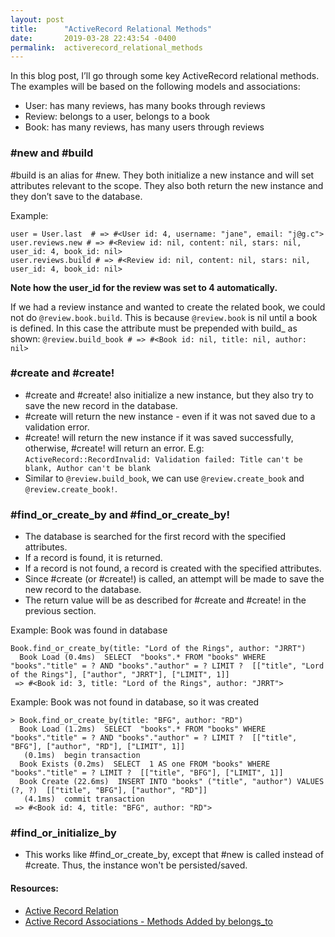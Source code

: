 ```yaml
---
layout: post
title:      "ActiveRecord Relational Methods"
date:       2019-03-28 22:43:54 -0400
permalink:  activerecord_relational_methods
---
```




In this blog post, I’ll go through some key ActiveRecord relational methods. 
The examples will be based on the following models and associations:
* User: has many reviews, has many books through reviews
* Review: belongs to a user, belongs to a book
* Book: has many reviews, has many users through reviews


### #new and #build

#build is an alias for #new. They both initialize a new instance and will set attributes relevant to the scope. They also both return the new instance and they don’t save to the database.

Example:
```
user = User.last  # => #<User id: 4, username: "jane", email: "j@g.c">
user.reviews.new # => #<Review id: nil, content: nil, stars: nil, user_id: 4, book_id: nil>
user.reviews.build # => #<Review id: nil, content: nil, stars: nil, user_id: 4, book_id: nil>
```
**Note how the user_id for the review was set to 4 automatically.**

If we had a review instance and wanted to create the related book, we could not do `@review.book.build`. This is because `@review.book` is nil until a book is defined. In this case the attribute must be prepended with build_ as shown:
`@review.build_book # => #<Book id: nil, title: nil, author: nil>`

### #create and #create!

* #create and #create! also initialize a new instance, but they also try to save the new record in the database. 
* #create will return the new instance - even if it was not saved due to a validation error. 
* #create! will return the new instance if it was saved successfully, otherwise, #create! will return an error. E.g: `ActiveRecord::RecordInvalid: Validation failed: Title can't be blank, Author can't be blank`
* Similar to `@review.build_book`, we can use `@review.create_book` and `@review.create_book!`.

### #find_or_create_by and  #find_or_create_by!

* The database is searched for the first record with the specified attributes.
* If a record is found, it is returned. 
* If a record is not found, a record is created with the specified attributes.
* Since #create (or #create!) is called, an attempt will be made to save the new record to the database.
* The return value will be as described for #create and #create! in the previous section. 

Example: Book was found in database

```
Book.find_or_create_by(title: "Lord of the Rings", author: "JRRT")
  Book Load (0.4ms)  SELECT  "books".* FROM "books" WHERE "books"."title" = ? AND "books"."author" = ? LIMIT ?  [["title", "Lord of the Rings"], ["author", "JRRT"], ["LIMIT", 1]]
 => #<Book id: 3, title: "Lord of the Rings", author: "JRRT"> 
```

Example: Book was not found in database, so it was created

```
> Book.find_or_create_by(title: "BFG", author: "RD")
  Book Load (1.2ms)  SELECT  "books".* FROM "books" WHERE "books"."title" = ? AND "books"."author" = ? LIMIT ?  [["title", "BFG"], ["author", "RD"], ["LIMIT", 1]]
   (0.1ms)  begin transaction
  Book Exists (0.2ms)  SELECT  1 AS one FROM "books" WHERE "books"."title" = ? LIMIT ?  [["title", "BFG"], ["LIMIT", 1]]
  Book Create (22.6ms)  INSERT INTO "books" ("title", "author") VALUES (?, ?)  [["title", "BFG"], ["author", "RD"]]
   (4.1ms)  commit transaction
 => #<Book id: 4, title: "BFG", author: "RD"> 
```

### #find_or_initialize_by

* This works like #find_or_create_by, except that #new is called instead of #create. Thus, the instance won't be persisted/saved.


#### Resources:

* [Active Record Relation](https://api.rubyonrails.org/classes/ActiveRecord/Relation.html)
* [Active Record Associations - Methods Added by belongs_to](https://guides.rubyonrails.org/association_basics.html#methods-added-by-belongs-to)

